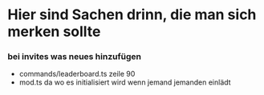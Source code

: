 # Hier sind Sachen drinn, die man sich merken sollte

### bei invites was neues hinzufügen
- commands/leaderboard.ts zeile 90
- mod.ts da wo es initialisiert wird wenn jemand jemanden einlädt